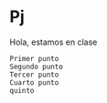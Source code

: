 # Pj
Hola, estamos en clase

    Primer punto
    Segundo punto
    Tercer punto
    Cuarto punto
    quinto
     
